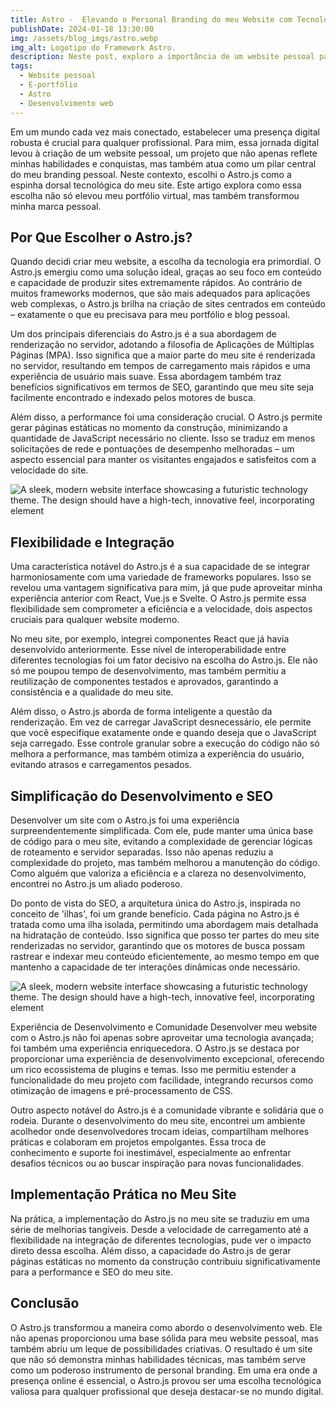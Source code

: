 ```yaml
---
title: Astro -  Elevando o Personal Branding do meu Website com Tecnologia de Ponta
publishDate: 2024-01-18 13:30:00
img: /assets/blog_imgs/astro.webp
img_alt: Logotipo do Framework Astro.
description: Neste post, exploro a importância de um website pessoal para o branding pessoal, detalho os aspectos técnicos do Astro.js, e discuto o uso da Vercel para hospedagem e análise.
tags:
  - Website pessoal
  - E-portfólio
  - Astro
  - Desenvolvimento web
---
```


Em um mundo cada vez mais conectado, estabelecer uma presença digital robusta é crucial para qualquer profissional. Para mim, essa jornada digital levou à criação de um website pessoal, um projeto que não apenas reflete minhas habilidades e conquistas, mas também atua como um pilar central do meu branding pessoal. Neste contexto, escolhi o Astro.js como a espinha dorsal tecnológica do meu site. Este artigo explora como essa escolha não só elevou meu portfólio virtual, mas também transformou minha marca pessoal.

## Por Que Escolher o Astro.js?
Quando decidi criar meu website, a escolha da tecnologia era primordial. O Astro.js emergiu como uma solução ideal, graças ao seu foco em conteúdo e capacidade de produzir sites extremamente rápidos. Ao contrário de muitos frameworks modernos, que são mais adequados para aplicações web complexas, o Astro.js brilha na criação de sites centrados em conteúdo – exatamente o que eu precisava para meu portfólio e blog pessoal.

Um dos principais diferenciais do Astro.js é a sua abordagem de renderização no servidor, adotando a filosofia de Aplicações de Múltiplas Páginas (MPA). Isso significa que a maior parte do meu site é renderizada no servidor, resultando em tempos de carregamento mais rápidos e uma experiência de usuário mais suave. Essa abordagem também traz benefícios significativos em termos de SEO, garantindo que meu site seja facilmente encontrado e indexado pelos motores de busca.

Além disso, a performance foi uma consideração crucial. O Astro.js permite gerar páginas estáticas no momento da construção, minimizando a quantidade de JavaScript necessário no cliente. Isso se traduz em menos solicitações de rede e pontuações de desempenho melhoradas – um aspecto essencial para manter os visitantes engajados e satisfeitos com a velocidade do site.

![A sleek, modern website interface showcasing a futuristic technology theme. The design should have a high-tech, innovative feel, incorporating element](/assets/blog_imgs/astro-2.png)

## Flexibilidade e Integração

Uma característica notável do Astro.js é a sua capacidade de se integrar harmoniosamente com uma variedade de frameworks populares. Isso se revelou uma vantagem significativa para mim, já que pude aproveitar minha experiência anterior com React, Vue.js e Svelte. O Astro.js permite essa flexibilidade sem comprometer a eficiência e a velocidade, dois aspectos cruciais para qualquer website moderno.

No meu site, por exemplo, integrei componentes React que já havia desenvolvido anteriormente. Esse nível de interoperabilidade entre diferentes tecnologias foi um fator decisivo na escolha do Astro.js. Ele não só me poupou tempo de desenvolvimento, mas também permitiu a reutilização de componentes testados e aprovados, garantindo a consistência e a qualidade do meu site.

Além disso, o Astro.js aborda de forma inteligente a questão da renderização. Em vez de carregar JavaScript desnecessário, ele permite que você especifique exatamente onde e quando deseja que o JavaScript seja carregado. Esse controle granular sobre a execução do código não só melhora a performance, mas também otimiza a experiência do usuário, evitando atrasos e carregamentos pesados.

## Simplificação do Desenvolvimento e SEO

Desenvolver um site com o Astro.js foi uma experiência surpreendentemente simplificada. Com ele, pude manter uma única base de código para o meu site, evitando a complexidade de gerenciar lógicas de roteamento e servidor separadas. Isso não apenas reduziu a complexidade do projeto, mas também melhorou a manutenção do código. Como alguém que valoriza a eficiência e a clareza no desenvolvimento, encontrei no Astro.js um aliado poderoso.

Do ponto de vista do SEO, a arquitetura única do Astro.js, inspirada no conceito de 'ilhas', foi um grande benefício. Cada página no Astro.js é tratada como uma ilha isolada, permitindo uma abordagem mais detalhada na hidratação de conteúdo. Isso significa que posso ter partes do meu site renderizadas no servidor, garantindo que os motores de busca possam rastrear e indexar meu conteúdo eficientemente, ao mesmo tempo em que mantenho a capacidade de ter interações dinâmicas onde necessário.

![A sleek, modern website interface showcasing a futuristic technology theme. The design should have a high-tech, innovative feel, incorporating element](/assets/blog_imgs/astro-1.png)

Experiência de Desenvolvimento e Comunidade
Desenvolver meu website com o Astro.js não foi apenas sobre aproveitar uma tecnologia avançada; foi também uma experiência enriquecedora. O Astro.js se destaca por proporcionar uma experiência de desenvolvimento excepcional, oferecendo um rico ecossistema de plugins e temas. Isso me permitiu estender a funcionalidade do meu projeto com facilidade, integrando recursos como otimização de imagens e pré-processamento de CSS.

Outro aspecto notável do Astro.js é a comunidade vibrante e solidária que o rodeia. Durante o desenvolvimento do meu site, encontrei um ambiente acolhedor onde desenvolvedores trocam ideias, compartilham melhores práticas e colaboram em projetos empolgantes. Essa troca de conhecimento e suporte foi inestimável, especialmente ao enfrentar desafios técnicos ou ao buscar inspiração para novas funcionalidades.

## Implementação Prática no Meu Site

Na prática, a implementação do Astro.js no meu site se traduziu em uma série de melhorias tangíveis. Desde a velocidade de carregamento até a flexibilidade na integração de diferentes tecnologias, pude ver o impacto direto dessa escolha. Além disso, a capacidade do Astro.js de gerar páginas estáticas no momento da construção contribuiu significativamente para a performance e SEO do meu site.

## Conclusão

O Astro.js transformou a maneira como abordo o desenvolvimento web. Ele não apenas proporcionou uma base sólida para meu website pessoal, mas também abriu um leque de possibilidades criativas. O resultado é um site que não só demonstra minhas habilidades técnicas, mas também serve como um poderoso instrumento de personal branding. Em uma era onde a presença online é essencial, o Astro.js provou ser uma escolha tecnológica valiosa para qualquer profissional que deseja destacar-se no mundo digital.